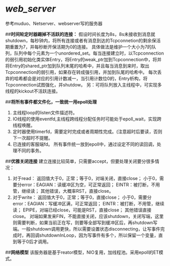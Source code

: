 # *web_server*
参考muduo、Netserver、webserver写的服务器

##**时间轮定时器踢掉不活跃的连接：**
假设时间长度为8s，8s未接收到消息就shutdown，每秒钟内，将所有连接或者有消息到达的Tcpconnetion的剩余保活期重置为7，并每秒断开保活期为0的连接。
具体做法是维护一个大小为7的队列，队列中每个元素为一个unordered_set。每当连接建立时，以Tcpconnection的弱引用初始化类实体Entry，将Entry的weak_ptr加到Tcpconnection中，将并将Entry的shared_ptr加到队列末尾的哈希中，并且每当消息到来时，取出Tcpconnection的弱引用，如果存在转成强引用，并加到队尾的哈希中。
每次丢弃的哈希都会是对应的引用计数减一，当引用计数位0的，Entry析构，将Tcpconnection试图强化，并shutdow。
另：可将队列放入主线程中，可实现多线程的kickout不活跃连接。

##**将所有事件都文件化，一致统一用epoll处理**
1. 主线程loop的listen文件描述符。
2. IO线程的使用eventfd,主线程跨线程分配任务时可能处于epoll_wait，实现跨线程唤醒。
3. 定时器使用timerfd，需要定时完成或者周期性完成。(注意超时后要读，否则下一次超时不提醒。
4. 已连接的客服端fd。
所有事件统一放到epoll中，通过设定不同的读回调，处理不同的事务。

##**优雅关闭连接**
建立连接比较简单，只需要accept，但要处理关闭要分很多情况：
1. 对于read：
   返回值大于0，正常；等于0，对端关闭，直接close；
   小于0，需要分error：EAGIAN：读缓冲区为空，可正常返回；
   EINTR：被打断，不用管，继续读；
   其他错误，大概率RST，直接close。
2. 对于write：
   返回值大于0，正常；等于0，直接close；
   小于0，需要分error：EAGIAN：写缓冲区满，可正常返回；
   EINTR：被打断，不用管，继续读；
   EPIPE，对端已经close，可能是RST，直接close；
   其他错误直接close。
对端如果发来FIN，不能直接关闭，应该shutdown，关闭写端，这里则需要判断，如果当前正在写，则要等全部写到缓冲区后，再shutdown写端。一般shutdown调用更快，所以需要设置状态disconnecting，让写事件完成时，再回调shutdownInLoop，因为写事件有多个，所以保留一个变量，直到等于0后才调用。


##**网络模型**
该服务器是基于reator模型，NIO复用，加线程池。采用epoll的ET模式。
